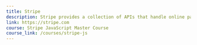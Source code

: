 ```yaml
---
title: Stripe
description: Stripe provides a collection of APIs that handle online payments and facilitate web-based business models.
link: https://stripe.com
course: Stripe JavaScript Master Course
course_link: /courses/stripe-js
---
```

